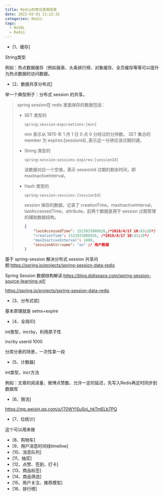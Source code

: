 ```yaml
---
title: Redis的常见使用场景
date: 2022-03-01 11:22:31
categories: Redis
tags:
  - NoSQL
  - Redis
---
```


- [1、缓存]

String类型

例如：热点数据缓存（例如报表、头条排行榜、对象缓存、全页缓存等等可以提升为热点数据的访问数据。

- [2、数据共享分布式]

举一个典型例子：分布式 session 的共享。

> spring session在 redis 里面保存的数据包括：
>
> - SET 类型的
>
>   ```
>   spring:session:expireations:[min]
>   ```
>
>   min 表示从 1970 年 1 月 1 日 0 点 0 分经过的分钟数， SET 集合的 member 为 expires:[sessionId] ,表示这一分钟应该过期的键。
>
> - String 类型的
>
>   ```
>   spring:session:sessions:expires:[sessionId]
>   ```
>
>   该数据对应一个空值，表示 sessionId 过期的剩余时间，即 maxInactiveInterval。
>
> - Hash 类型的
>
>   ```
>   spring:session:sessions:[sessionId]
>   ```
>
>   session 保存的数据，记录了 creationTime，maxInactiveInterval，lastAccessedTime，attribute。前两个数据是用于 session 过期管理的辅助数据结构。
>
>   ```json
>   {
>       "lastAccessedTime": 1523933008926,/*2018/4/17 10:43:28*/
>       "creationTime": 1523933008926, /*2018/4/17 10:43:28*/
>       "maxInactiveInterval": 1800,
>       "sessionAttr:name": "xu" // 用户数据
>   }
>   ```



基于 spring-session 解决分布式 session 共享问题:https://spring.io/projects/spring-session-data-redis

Spring Session 数据结构解读:https://blog.didispace.com/spring-session-source-learning-xjf/

https://spring.io/projects/spring-session-data-redis

- [3、分布式锁]

基本原理就是 setnx+expire

- [4、全局ID]

int类型，incrby，利用原子性

incrby userid 1000

分库分表的场景，一次性拿一段

- [5、计数器]

int类型，incr方法

例如：文章的阅读量、微博点赞数、允许一定的延迟，先写入Redis再定时同步到数据库

- [6、限流]

https://mp.weixin.qq.com/s/jT0WYISuSoi_hkTmELb7PQ

- [7、位统计]

这个可以用来做

- [8、购物车]
- [9、用户消息时间线timeline]
- [10、消息队列]
- [11、抽奖]
- [12、点赞、签到、打卡]
- [13、商品标签]
- [14、商品筛选]
- [15、用户关注、推荐模型]
- [16、排行榜]

